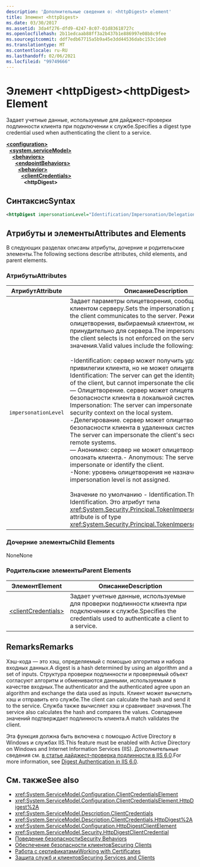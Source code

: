 ```yaml
---
description: 'Дополнительные сведения о: <httpDigest> element'
title: Элемент <httpDigest>
ms.date: 03/30/2017
ms.assetid: 3da4f276-dfd9-4247-8c07-01d83618727c
ms.openlocfilehash: 2b11edcaab88ff3a2b437b1e886997e08b8c9fee
ms.sourcegitcommit: ddf7edb67715a5b9a45e3dd44536dabc153c1de0
ms.translationtype: MT
ms.contentlocale: ru-RU
ms.lasthandoff: 02/06/2021
ms.locfileid: "99749666"
---
```

# <a name="httpdigest-element"></a><span data-ttu-id="7f51c-103">Элемент \<httpDigest></span><span class="sxs-lookup"><span data-stu-id="7f51c-103">\<httpDigest> Element</span></span>

<span data-ttu-id="7f51c-104">Задает учетные данные, используемые для дайджест-проверки подлинности клиента при подключении к службе.</span><span class="sxs-lookup"><span data-stu-id="7f51c-104">Specifies a digest type credential used when authenticating the client to a service.</span></span>  
  
[**\<configuration>**](../configuration-element.md)\
&nbsp;&nbsp;[**\<system.serviceModel>**](system-servicemodel.md)\
&nbsp;&nbsp;&nbsp;&nbsp;[**\<behaviors>**](behaviors.md)\
&nbsp;&nbsp;&nbsp;&nbsp;&nbsp;&nbsp;[**\<endpointBehaviors>**](endpointbehaviors.md)\
&nbsp;&nbsp;&nbsp;&nbsp;&nbsp;&nbsp;&nbsp;&nbsp;[**\<behavior>**](behavior-of-endpointbehaviors.md)\
&nbsp;&nbsp;&nbsp;&nbsp;&nbsp;&nbsp;&nbsp;&nbsp;&nbsp;&nbsp;[**\<clientCredentials>**](clientcredentials.md)\
&nbsp;&nbsp;&nbsp;&nbsp;&nbsp;&nbsp;&nbsp;&nbsp;&nbsp;&nbsp;&nbsp;&nbsp;**\<httpDigest>**  
  
## <a name="syntax"></a><span data-ttu-id="7f51c-105">Синтаксис</span><span class="sxs-lookup"><span data-stu-id="7f51c-105">Syntax</span></span>  
  
```xml  
<httpDigest impersonationLevel="Identification/Impersonation/Delegation/Anonymous/None" />
```  
  
## <a name="attributes-and-elements"></a><span data-ttu-id="7f51c-106">Атрибуты и элементы</span><span class="sxs-lookup"><span data-stu-id="7f51c-106">Attributes and Elements</span></span>  

 <span data-ttu-id="7f51c-107">В следующих разделах описаны атрибуты, дочерние и родительские элементы.</span><span class="sxs-lookup"><span data-stu-id="7f51c-107">The following sections describe attributes, child elements, and parent elements.</span></span>  
  
### <a name="attributes"></a><span data-ttu-id="7f51c-108">Атрибуты</span><span class="sxs-lookup"><span data-stu-id="7f51c-108">Attributes</span></span>  
  
|<span data-ttu-id="7f51c-109">Атрибут</span><span class="sxs-lookup"><span data-stu-id="7f51c-109">Attribute</span></span>|<span data-ttu-id="7f51c-110">Описание</span><span class="sxs-lookup"><span data-stu-id="7f51c-110">Description</span></span>|  
|---------------|-----------------|  
|`impersonationLevel`|<span data-ttu-id="7f51c-111">Задает параметры олицетворения, сообщаемые клиентом серверу.</span><span class="sxs-lookup"><span data-stu-id="7f51c-111">Sets the impersonation preference that the client communicates to the server.</span></span> <span data-ttu-id="7f51c-112">Режим олицетворения, выбираемый клиентом, не задается принудительно для сервера.</span><span class="sxs-lookup"><span data-stu-id="7f51c-112">The impersonation mode that the client selects is not enforced on the server.</span></span> <span data-ttu-id="7f51c-113">Допустимые значения.</span><span class="sxs-lookup"><span data-stu-id="7f51c-113">Valid values include the following:</span></span><br /><br /> <span data-ttu-id="7f51c-114">-Identification: сервер может получить удостоверение и привилегии клиента, но не может олицетворять клиента.</span><span class="sxs-lookup"><span data-stu-id="7f51c-114">-   Identification: The server can get the identity and privileges of the client, but cannot impersonate the client.</span></span><br /><span data-ttu-id="7f51c-115">— Олицетворение. сервер может олицетворять контекст безопасности клиента в локальной системе.</span><span class="sxs-lookup"><span data-stu-id="7f51c-115">-   Impersonation: The server can impersonate the client's security context on the local system.</span></span><br /><span data-ttu-id="7f51c-116">-Делегирование. сервер может олицетворять контекст безопасности клиента в удаленных системах.</span><span class="sxs-lookup"><span data-stu-id="7f51c-116">-   Delegation: The server can impersonate the client's security context on remote systems.</span></span><br /><span data-ttu-id="7f51c-117">— Анонимно: сервер не может олицетворять или опознать клиента.</span><span class="sxs-lookup"><span data-stu-id="7f51c-117">-   Anonymous: The server cannot impersonate or identify the client.</span></span><br /><span data-ttu-id="7f51c-118">-None: уровень олицетворения не назначен.</span><span class="sxs-lookup"><span data-stu-id="7f51c-118">-   None: An impersonation level is not assigned.</span></span><br /><br /> <span data-ttu-id="7f51c-119">Значение по умолчанию - Identification.</span><span class="sxs-lookup"><span data-stu-id="7f51c-119">The default is Identification.</span></span> <span data-ttu-id="7f51c-120">Это атрибут типа <xref:System.Security.Principal.TokenImpersonationLevel>.</span><span class="sxs-lookup"><span data-stu-id="7f51c-120">This attribute is of type <xref:System.Security.Principal.TokenImpersonationLevel>.</span></span>|  
  
### <a name="child-elements"></a><span data-ttu-id="7f51c-121">Дочерние элементы</span><span class="sxs-lookup"><span data-stu-id="7f51c-121">Child Elements</span></span>  

 <span data-ttu-id="7f51c-122">None</span><span class="sxs-lookup"><span data-stu-id="7f51c-122">None</span></span>  
  
### <a name="parent-elements"></a><span data-ttu-id="7f51c-123">Родительские элементы</span><span class="sxs-lookup"><span data-stu-id="7f51c-123">Parent Elements</span></span>  
  
|<span data-ttu-id="7f51c-124">Элемент</span><span class="sxs-lookup"><span data-stu-id="7f51c-124">Element</span></span>|<span data-ttu-id="7f51c-125">Описание</span><span class="sxs-lookup"><span data-stu-id="7f51c-125">Description</span></span>|  
|-------------|-----------------|  
|[\<clientCredentials>](clientcredentials.md)|<span data-ttu-id="7f51c-126">Задает учетные данные, используемые для проверки подлинности клиента при подключении к службе.</span><span class="sxs-lookup"><span data-stu-id="7f51c-126">Specifies the credentials used to authenticate a client to a service.</span></span>|  
  
## <a name="remarks"></a><span data-ttu-id="7f51c-127">Remarks</span><span class="sxs-lookup"><span data-stu-id="7f51c-127">Remarks</span></span>  

 <span data-ttu-id="7f51c-128">Хэш-кода — это хэш, определяемый с помощью алгоритма и набора входных данных.</span><span class="sxs-lookup"><span data-stu-id="7f51c-128">A digest is a hash determined by using an algorithm and a set of inputs.</span></span> <span data-ttu-id="7f51c-129">Структура проверки подлинности и проверяемый объект согласуют алгоритм и обмениваются данными, используемыми в качестве входных.</span><span class="sxs-lookup"><span data-stu-id="7f51c-129">The authenticator and the authenticated agree upon an algorithm and exchange the data used as inputs.</span></span> <span data-ttu-id="7f51c-130">Клиент может вычислить хэш и отправить его службе.</span><span class="sxs-lookup"><span data-stu-id="7f51c-130">The client can calculate the hash and send it to the service.</span></span> <span data-ttu-id="7f51c-131">Служба также вычисляет хэш и сравнивает значения.</span><span class="sxs-lookup"><span data-stu-id="7f51c-131">The service also calculates the hash and compares the values.</span></span> <span data-ttu-id="7f51c-132">Совпадение значений подтверждает подлинность клиента.</span><span class="sxs-lookup"><span data-stu-id="7f51c-132">A match validates the client.</span></span>  
  
 <span data-ttu-id="7f51c-133">Эта функция должна быть включена с помощью Active Directory в Windows и службах IIS.</span><span class="sxs-lookup"><span data-stu-id="7f51c-133">This feature must be enabled with Active Directory on Windows and Internet Information Services (IIS).</span></span> <span data-ttu-id="7f51c-134">Дополнительные сведения см. [в статье дайджест-проверка подлинности в IIS 6,0](/previous-versions/windows/it-pro/windows-server-2003/cc782661(v=ws.10)).</span><span class="sxs-lookup"><span data-stu-id="7f51c-134">For more information, see [Digest Authentication in IIS 6.0](/previous-versions/windows/it-pro/windows-server-2003/cc782661(v=ws.10)).</span></span>  
  
## <a name="see-also"></a><span data-ttu-id="7f51c-135">См. также</span><span class="sxs-lookup"><span data-stu-id="7f51c-135">See also</span></span>

- <xref:System.ServiceModel.Configuration.ClientCredentialsElement>
- <xref:System.ServiceModel.Configuration.ClientCredentialsElement.HttpDigest%2A>
- <xref:System.ServiceModel.Description.ClientCredentials>
- <xref:System.ServiceModel.Description.ClientCredentials.HttpDigest%2A>
- <xref:System.ServiceModel.Configuration.HttpDigestClientElement>
- <xref:System.ServiceModel.Security.HttpDigestClientCredential>
- [<span data-ttu-id="7f51c-136">Поведение безопасности</span><span class="sxs-lookup"><span data-stu-id="7f51c-136">Security Behaviors</span></span>](../../../wcf/feature-details/security-behaviors-in-wcf.md)
- [<span data-ttu-id="7f51c-137">Обеспечение безопасности клиентов</span><span class="sxs-lookup"><span data-stu-id="7f51c-137">Securing Clients</span></span>](../../../wcf/securing-clients.md)
- [<span data-ttu-id="7f51c-138">Работа с сертификатами</span><span class="sxs-lookup"><span data-stu-id="7f51c-138">Working with Certificates</span></span>](../../../wcf/feature-details/working-with-certificates.md)
- [<span data-ttu-id="7f51c-139">Защита служб и клиентов</span><span class="sxs-lookup"><span data-stu-id="7f51c-139">Securing Services and Clients</span></span>](../../../wcf/feature-details/securing-services-and-clients.md)
